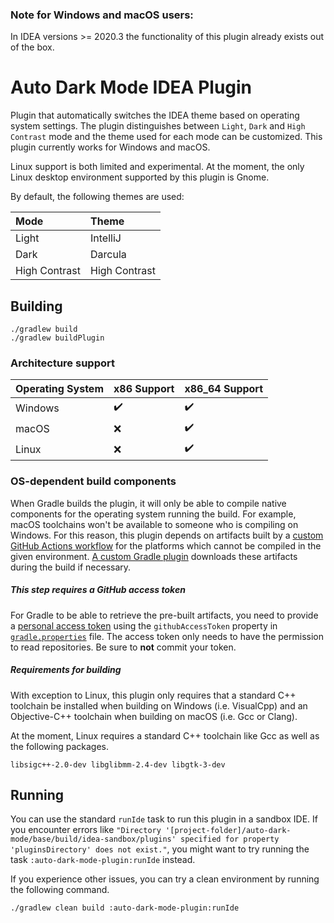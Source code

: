 ### Note for Windows and macOS users:
In IDEA versions >= 2020.3 the functionality of this plugin already exists out of the box.

# Auto Dark Mode IDEA Plugin

Plugin that automatically switches the IDEA theme based on
operating system settings. The plugin distinguishes between `Light`, `Dark` and `High Contrast` mode and
the theme used for each mode can be customized.
This plugin currently works for Windows and macOS.

Linux support is both limited and experimental. At the moment, the only Linux desktop environment supported by this plugin is Gnome.

By default, the following themes are used:

| Mode          | Theme         |
|:--------------|:--------------|
| Light         | IntelliJ      |
| Dark          | Darcula       |
| High Contrast | High Contrast |

## Building
````
./gradlew build
./gradlew buildPlugin
````

### Architecture support
| Operating System | x86 Support        | x86_64 Support     |
|------------------|--------------------|--------------------|
| Windows          | :heavy_check_mark: | :heavy_check_mark: |
| macOS           | :x:                | :heavy_check_mark: |
| Linux            | :x:                | :heavy_check_mark: |

### OS-dependent build components
When Gradle builds the plugin, it will only be able to compile
native components for the operating system running the build.
For example, macOS toolchains won't be available to someone
who is compiling on Windows. For this reason, this plugin depends on
artifacts built by a [custom GitHub Actions workflow](.github/workflows/libs.yml) for the platforms which cannot be compiled
in the given environment. [A custom Gradle plugin](buildSrc/src/main/kotlin/UsePrebuiltBinariesWhenUnbuildablePlugin.kt)
downloads these artifacts during the build if necessary.

##### This step requires a GitHub access token
For Gradle to be able to retrieve the pre-built artifacts, you need to provide a [personal access token](https://docs.github.com/en/github/authenticating-to-github/creating-a-personal-access-token) using the `githubAccessToken` property in [`gradle.properties`](gradle.properties) file. The access token only needs to have the permission to read repositories. Be sure to **not** commit your token.

##### Requirements for building

With exception to Linux, this plugin only requires that a standard
C++ toolchain be installed when building on Windows (i.e. VisualCpp)
and an Objective-C++ toolchain when building on macOS (i.e. Gcc or Clang).

At the moment, Linux requires a standard C++ toolchain like Gcc
as well as the following packages.
```
libsigc++-2.0-dev libglibmm-2.4-dev libgtk-3-dev
```


## Running
You can use the standard `runIde` task to run this plugin
in a sandbox IDE. If you encounter errors like `"Directory '[project-folder]/auto-dark-mode/base/build/idea-sandbox/plugins' specified for property 'pluginsDirectory' does not exist."`, you might want
to try running the task `:auto-dark-mode-plugin:runIde` instead.

If you experience other issues, you can try a clean
environment by running the following command.
```
./gradlew clean build :auto-dark-mode-plugin:runIde
```
